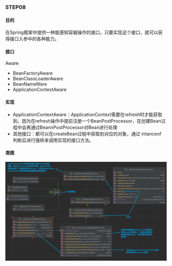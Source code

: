 ### STEP08

#### 目的

在Spring框架中提供一种能感知容器操作的接口，只要实现这个接口，就可以获得接口入参中的各种能力。



#### 接口

Aware

- BeanFactoryAware
- BeanClassLoaderAware
- BeanNameWare
- ApplicationContextAware

#### 实现

- ApplicationContextAware：ApplicationContext需要在refresh时才能获取到，因为在refresh操作中提前注册一个BeanPostProcessor，在创建Bean过程中会再通过BeannPostProcessor对Bean进行处理
- 其他接口：都可以在createBean过程中获取到对应的对象，通过 intanceof 判断后进行强转来调用实现的接口方法。

#### 类图

![image-20230320201724762](https://raw.githubusercontent.com/yancy0109/image/main/img/image-20230320201724762.png)
